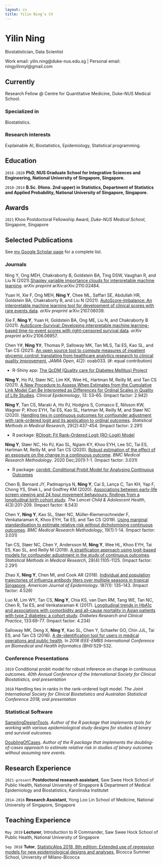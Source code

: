 ```yaml
---
layout: cv
title: Yilin Ning's CV
---
```

# Yilin Ning
Biostatistician, Data Scientist

<div id="webaddress">
Work email: yilin.ning@duke-nus.edu.sg
| Personal email: ningyilinnyl@gmail.com
</div>


## Currently

Research Fellow @ Centre for Quantitative Medicine, Duke-NUS Medical School.

### Specialized in

Biostatistics.


### Research interests

Explainable AI, Biostatistics, Epidemiology, Statistical programming.


## Education

`2016-2020`
__PhD, NUS Graduate School for Integrative Sciences and Engineering, National University of Singapore, Singapore.__

`2010-2014`
__B.Sc. (Hons. 2nd upper) in Statistics, Department of Statistics and Applied Probability, National University of Singapore, Singapore.__


## Awards

`2021`
Khoo Postdoctoral Fellowship Award, *Duke-NUS Medical School*, Singapore, Singapore



## Selected Publications

See [my Google Scholar page](https://scholar.google.com/citations?user=T7M0MMIAAAAJ&hl=en) for a complete list.

### Journals

Ning Y, Ong MEH, Chakraborty B, Goldstein BA, Ting DSW, Vaughan R, and Liu N (2021).[Shapley variable importance clouds for interpretable machine learning](https://arxiv.org/abs/2110.02484). *arXiv preprint* arXiv:arXiv:2110.02484.

Yuan H, Xie F, Ong MEH, **Ning Y**, Chee ML, Saffari SE, Abdullah HR, Goldstein BA, Chakraborty B, and Liu N (2021). [AutoScore-Imbalance: An interpretable machine learning tool for development of clinical scores with rare events data](https://arxiv.org/abs/2107.06039). *arXiv preprint* arXiv:2107.06039.

Xie F, **Ning Y**, Yuan H, Goldstein BA, Ong ME, Liu N, and Chakraborty B (2021). [AutoScore-Survival: Developing interpretable machine learning-based time-to-event scores with right-censored survival data](https://arxiv.org/abs/2106.06957). *arXiv preprint* arXiv:2106.06957.

Chen Y#, **Ning Y**#, Thomas P, Salloway MK, Tan MLS, Tai ES, Kao SL, and Tan CS (2021). [An open source tool to compute measures of inpatient glycemic control: translating from healthcare analytics research to clinical quality improvement](https://doi.org/10.1093/jamiaopen/ooab033), *JAMIA Open*, 4(2): ooab033. (#: equal contribution)
- R-Shiny app: [The QcDM (Quality care for Diabetes Mellitus) Project](https://github.com/nyilin/QcDM_Project)

**Ning Y**, Ho PJ, Støer NC, Lim KK, Wee HL, Hartman M, Reilly M, and Tan CS (2021). [A New Procedure to Assess When Estimates from the Cumulative Link Model Can Be Interpreted as Differences for Ordinal Scales in Quality of Life Studies](https://www.dovepress.com/a-new-procedure-to-assess-when-estimates-from-the-cumulative-link-mode-peer-reviewed-fulltext-article-CLEP). *Clinical Epidemiology*, 13: 53–65. (Impact factor: 2.942) 

**Ning Y**, Tan CS, Maraki A, Ho PJ, Hodgins S, Comasco E, Nilsson KW, Wagner P, Khoo EYH, Tai ES, Kao SL, Hartman M, Reilly M, and Støer NC (2020). [Handling ties in continuous outcomes for confounder adjustment with rank-ordered logit and its application to ordinal outcomes](https://journals.sagepub.com/doi/10.1177/0962280219837656?url_ver=Z39.88-2003&rfr_id=ori:rid:crossref.org&rfr_dat=cr_pub%20%200pubmed). *Statistical Methods in Medical Research*, 29(2):437-454. (Impact factor: 2.291)
- R package: [ROlogit: Fit Rank-Ordered Logit (RO-Logit) Model](https://github.com/nyilin/ROlogit)

**Ning Y**, Støer NC, Ho PJ, Kao SL, Ngiam KY, Khoo EYH, Lee SC, Tai ES, Hartman M, Reilly M, and Tan CS (2020). [Robust estimation of the effect of an exposure on the change in a continuous outcome](https://bmcmedresmethodol.biomedcentral.com/articles/10.1186/s12874-020-01027-6). *BMC Medical Research Methodology*. 2020 Dec;20(1):1-1. (Impact factor: 3.031)
- R package: [cprobit: Conditional Probit Model for Analysing Continuous Outcomes](https://github.com/nyilin/cprobit)

Chen B, Bernard JY, Padmapriya N, **Ning Y**, Cai S, Lança C, Tan KH, Yap F, Chong YS, Shek L, and Godfrey KM (2020). [Associations between early-life screen viewing and 24 hour movement behaviours: findings from a longitudinal birth cohort study](https://www.thelancet.com/journals/lanchi/article/PIIS2352-4642(19)30424-9/fulltext). *The Lancet Child & Adolescent Health*, 4(3):201-209. (Impact factor: 8.543)

Chen Y, **Ning Y**, Kao SL, Støer NC, Müller-Riemenschneider F, Venkataraman K, Khoo EYH, Tai ES, and Tan CS (2019). [Using marginal standardisation to estimate relative risk without dichotomising continuous outcomes](https://bmcmedresmethodol.biomedcentral.com/articles/10.1186/s12874-019-0778-9). *BMC Medical Research Methodology*, 19(1):1-14. (Impact factor: 3.031)

Tan CS, Støer NC, Chen Y, Andersson M, **Ning Y**, Wee HL, Khoo EYH, Tai ES, Kao SL, and Reilly M (2019). [A stratification approach using logit-based models for confounder adjustment in the study of continuous outcomes](https://journals.sagepub.com/doi/abs/10.1177/0962280217747309?journalCode=smma). *Statistical Methods in Medical Research*, 28(4):1105-1125. (Impact factor: 2.291)

Zhao X, **Ning Y**, Chen MI, and Cook AR (2018). [Individual and population trajectories of influenza antibody titers over multiple seasons in tropical Singapore](https://academic.oup.com/aje/article/187/1/135/3896092). *American Journal of Epidemiology*. 187(1): 135–143. (Impact factor: 4.526)

Luo M, Lim WY, Tan CS, **Ning Y**, Chia KS, van Dam RM, Tang WE, Tan NC, Chen R, Tai ES, and Venkataraman K (2017). [Longitudinal trends in HbA1c and associations with comorbidity and all-cause mortality in Asian patients with type 2 diabetes: a cohort study](https://onlinelibrary.wiley.com/doi/full/10.1002/dmrr.3015). *Diabetes Research and Clinical Practice*, 133:69-77. (Impact factor: 4.234)

Salloway MK, Deng X, **Ning Y**, Kao SL, Chen Y, Schaefer GO, Chin JJL, Tai ES, and Tan CS (2016). [A de-identification tool for users in medical operations and public health](https://ieeexplore.ieee.org/document/7455951). In *2016 IEEE-EMBS International Conference on Biomedical and Health Informatics (BHI)*:529-532.


### Conference Presentations

`2019`
Conditional probit model for robust inference on change in continuous outcomes. *40th Annual Conference of the International Society for Clinical Biostatistics, oral presentation*

`2018`
Handling ties in ranks in the rank-ordered logit model. *The Joint International Society for Clinical Biostatistics and Australian Statistical Conference 2018, oral presentation*

### Statistical Software

[SamplingDesignTools](https://github.com/nyilin/SamplingDesignTools). *Author of the R package that implements tools for working with various epidemiological study designs for studies of binary and survival outcomes.*

[DoublingOfCases](https://github.com/nyilin/DoublingOfCases). *Author of the R package that implements the doubling-of-cases approach to estimate relative risk in studies of binary outcomes without assuming rare events.*


## Research Experience

`2021-present`
__Postdoctoral research assistant__, Saw Swee Hock School of Public Health, National University of Singapore & Department of Medical Epidemiology and Biostatistics, Karolinska Institutet

`2014-2016`
__Research Assistant__, Yong Loo Lin School of Medicine, National University of Singapore, Singapore

## Teaching Experience

`May 2019`
__Lecturer__, Introduction to R Commander, Saw Swee Hock School of Public Health, National University of Singapore

`Sep 2018`
__Tutor__, [StatisticAlps 2018, 8th edition: Extended use of regression models for new epidemiological designs and
analyses](https://www.summerschoolbicocca.com/statisticalps2018.php), Bicocca Summer School, University of Milano-Bicocca

<!-- ### Footer

Last updated: July 2021 -->


